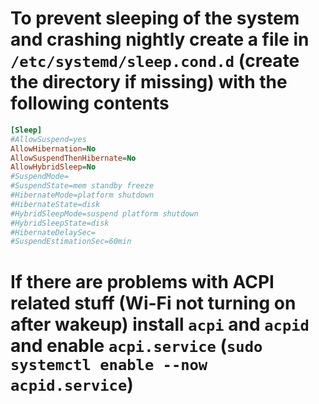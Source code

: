 # To prevent sleeping of the system and crashing nightly create a file in `/etc/systemd/sleep.cond.d` (create the directory if missing) with the following contents
```ini
[Sleep]
#AllowSuspend=yes
AllowHibernation=No
AllowSuspendThenHibernate=No
AllowHybridSleep=No
#SuspendMode=
#SuspendState=mem standby freeze
#HibernateMode=platform shutdown
#HibernateState=disk
#HybridSleepMode=suspend platform shutdown
#HybridSleepState=disk
#HibernateDelaySec=
#SuspendEstimationSec=60min
```

# If there are problems with ACPI related stuff (Wi-Fi not turning on after wakeup) install `acpi` and `acpid` and enable `acpi.service` (`sudo systemctl enable --now acpid.service`)